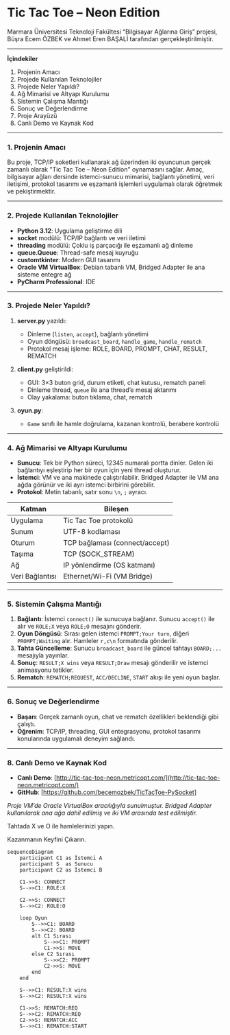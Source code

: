 # Tic Tac Toe – Neon Edition

Marmara Üniversitesi Teknoloji Fakültesi “Bilgisayar Ağlarına Giriş” projesi, Büşra Ecem ÖZBEK ve Ahmet Eren BAŞALİ tarafından gerçekleştirilmiştir.

---

**İçindekiler**

1. Projenin Amacı
2. Projede Kullanılan Teknolojiler
3. Projede Neler Yapıldı?
4. Ağ Mimarisi ve Altyapı Kurulumu
5. Sistemin Çalışma Mantığı
6. Sonuç ve Değerlendirme
7. Proje Arayüzü
8. Canlı Demo ve Kaynak Kod

---

### 1. Projenin Amacı

Bu proje, TCP/IP soketleri kullanarak ağ üzerinden iki oyuncunun gerçek zamanlı olarak "Tic Tac Toe – Neon Edition" oynamasını sağlar. Amaç, bilgisayar ağları dersinde istemci-sunucu mimarisi, bağlantı yönetimi, veri iletişimi, protokol tasarımı ve eşzamanlı işlemleri uygulamalı olarak öğretmek ve pekiştirmektir.

---

### 2. Projede Kullanılan Teknolojiler

* **Python 3.12**: Uygulama geliştirme dili
* **socket** modülü: TCP/IP bağlantı ve veri iletimi
* **threading** modülü: Çoklu iş parçacığı ile eşzamanlı ağ dinleme
* **queue.Queue**: Thread-safe mesaj kuyruğu
* **customtkinter**: Modern GUI tasarımı
* **Oracle VM VirtualBox**: Debian tabanlı VM, Bridged Adapter ile ana sisteme entegre ağ
* **PyCharm Professional**: IDE

---

### 3. Projede Neler Yapıldı?

1. **server.py** yazıldı:

   * Dinleme (`listen`, `accept`), bağlantı yönetimi
   * Oyun döngüsü: `broadcast_board`, `handle_game`, `handle_rematch`
   * Protokol mesaj işleme: ROLE, BOARD, PROMPT, CHAT, RESULT, REMATCH
2. **client.py** geliştirildi:

   * GUI: 3×3 buton grid, durum etiketi, chat kutusu, rematch paneli
   * Dinleme thread, `queue` ile ana thread’e mesaj aktarımı
   * Olay yakalama: buton tıklama, chat, rematch
3. **oyun.py**:

   * `Game` sınıfı ile hamle doğrulama, kazanan kontrolü, berabere kontrolü

---

### 4. Ağ Mimarisi ve Altyapı Kurulumu

* **Sunucu**: Tek bir Python süreci, 12345 numaralı portta dinler. Gelen iki bağlantıyı eşleştirip her bir oyun için yeni thread oluşturur.
* **İstemci**: VM ve ana makinede çalıştırılabilir. Bridged Adapter ile VM ana ağda görünür ve iki ayrı istemci birbirini görebilir.
* **Protokol**: Metin tabanlı, satır sonu `\n`, `;` ayracı.

| Katman          | Bileşen                        |
| --------------- | ------------------------------ |
| Uygulama        | Tic Tac Toe protokolü          |
| Sunum           | UTF-8 kodlaması                |
| Oturum          | TCP bağlaması (connect/accept) |
| Taşıma          | TCP (SOCK\_STREAM)             |
| Ağ              | IP yönlendirme (OS katmanı)    |
| Veri Bağlantısı | Ethernet/Wi-Fi (VM Bridge)     |

---

### 5. Sistemin Çalışma Mantığı

1. **Bağlantı**: İstemci `connect()` ile sunucuya bağlanır. Sunucu `accept()` ile alır ve `ROLE;X` veya `ROLE;O` mesajını gönderir.
2. **Oyun Döngüsü**: Sırası gelen istemci `PROMPT;Your turn`, diğeri `PROMPT;Waiting` alır. Hamleler `r,c\n` formatında gönderilir.
3. **Tahta Güncelleme**: Sunucu `broadcast_board` ile güncel tahtayı `BOARD;...` mesajıyla yayınlar.
4. **Sonuç**: `RESULT;X wins` veya `RESULT;Draw` mesajı gönderilir ve istemci animasyonu tetikler.
5. **Rematch**: `REMATCH;REQUEST`, `ACC/DECLINE`, `START` akışı ile yeni oyun başlar.

---

### 6. Sonuç ve Değerlendirme

* **Başarı**: Gerçek zamanlı oyun, chat ve rematch özellikleri beklendiği gibi çalıştı.
* **Öğrenim**: TCP/IP, threading, GUI entegrasyonu, protokol tasarımı konularında uygulamalı deneyim sağlandı.


---

### 8. Canlı Demo ve Kaynak Kod

* **Canlı Demo**: [http://tic-tac-toe-neon.metricopt.com/](http://tic-tac-toe-neon.metricopt.com/)
* **GitHub**: [https://github.com/becemozbek/TicTacToe-PySocket]

*Proje VM’de Oracle VirtualBox aracılığıyla sunulmuştur. Bridged Adapter kullanılarak ana ağa dahil edilmiş ve iki VM arasında test edilmiştir.*


Tahtada X ve O ile hamlelerinizi yapın.

Kazanmanın Keyfini Çıkarın. 

```mermaid
sequenceDiagram
    participant C1 as İstemci A
    participant S  as Sunucu
    participant C2 as İstemci B

    C1->>S: CONNECT
    S-->>C1: ROLE:X

    C2->>S: CONNECT
    S-->>C2: ROLE:O

    loop Oyun
        S-->>C1: BOARD
        S-->>C2: BOARD
        alt C1 Sırası
            S-->>C1: PROMPT
            C1->>S: MOVE
        else C2 Sırası
            S-->>C2: PROMPT
            C2->>S: MOVE
        end
    end

    S-->>C1: RESULT:X wins
    S-->>C2: RESULT:X wins

    C1->>S: REMATCH:REQ
    S-->>C2: REMATCH:REQ
    C2->>S: REMATCH:ACC
    S-->>C1: REMATCH:START
```


